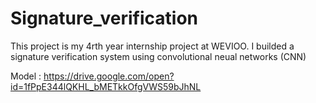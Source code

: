# Signature_verification
This project is my 4rth year internship project at WEVIOO. I builded a signature verification system using convolutional neual networks (CNN)

Model : https://drive.google.com/open?id=1fPpE344lQKHL_bMETkkOfgVWS59bJhNL
